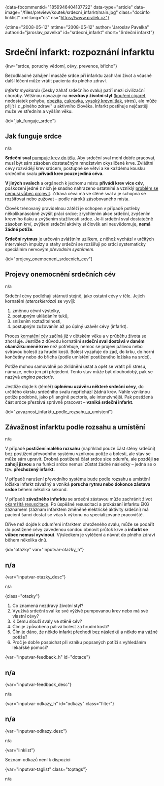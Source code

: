 
{data-fbcommentid="1859946404137722" data-type="article" data-image="/files/preview/koutek/srdecni_infarkt/main.jpg" class="docinfo linklist" xml:lang="cs" ns="https://www.pralek.cz"}

{ctime="2008-05-12" mtime="2008-05-12" author="Jaroslav Pavelka" authorid="jaroslav\_pavelka" id="srdecni\_infarkt" short="Srdeční infarkt"}

# Srdeční infarkt: rozpoznání infarktu

<!-- generated attribute kw by user_udpatekw.sh on 2020-04-26, do not edit -->

{kw="srdce, poruchy vědomí, cévy, prevence, břicho"}

Bezodkladné zahájení masáže srdce při infarktu zachrání život a včasné další léčení může vrátit pacienta do plného zdraví.

_Infarkt myokardu_ (česky záhať srdečního svalu) patří mezi civilizační choroby. Většinou navazuje na **nezdravý životní styl** ([kouření cigaret][1], nedostatek pohybu, [obezita][2], [cukrovka][3], [vysoký krevní tlak][4], stres), ale může přijít i z „plného zdraví“ u aktivního člověka. Infarkt postihuje nejčastěji muže ve středním a vyšším věku.

{id="jak\_funguje\_srdce"}

## Jak funguje srdce

n/a

**Srdeční sval** [pumpuje krev do těla][4]. Aby srdeční sval mohl dobře pracovat, musí být sám zásoben dostatečným množstvím okysličené krve. Zvláštní cévy rozvádějí krev srdcem, postupně se větví a ke každému kousku srdečního svalu **přivádí krev pouze jediná céva**.

**V jiných svalech** a orgánech k jednomu místu **přivádí krev více cév**, poškození jedné z nich je snadno nahrazeno ostatními a vzniklý [problém se nemusí vůbec projevit][5]. Zdravá céva má ve stěně sval a je schopna se rozšiřovat nebo zužovat – podle nároků zásobovaného místa.

Člověk trénovaný pravidelnou zátěží je schopen v případě potřeby několikanásobně zvýšit práci srdce; zrychlením akce srdeční, zvýšením krevního tlaku a zvýšením stažlivosti srdce. Je-li srdeční sval dostatečně zásoben krví, zvýšení srdeční aktivity si člověk ani neuvědomuje, **nemá žádné potíže**.

**Srdeční rytmus** je určován zvláštním uzlíkem, z něhož vychází v určitých intervalech impulzy a stahy srdeční se rozšiřují po srdci systematicky speciálním nervovým _převodním systémem_.

{id="projevy\_onemocneni\_srdecnich_cev"}

## Projevy onemocnění srdečních cév

n/a

Srdeční cévy podléhají stárnutí stejně, jako ostatní cévy v těle. Jejich kornatění _(ateroskleróza)_ se vyvíjí:

  1. změnou cévní výstelky,
  2. postupným ukládáním tuků,
  3. snížením roztažitelnosti,
  4. postupným zužováním až po úplný uzávěr cévy (infarkt).

Proces [kornatění cév][6] začíná již v dětském věku a v průběhu života se zhoršuje. Jestliže z důvodu kornatění **srdeční sval dostává v daném okamžiku méně krve** než potřebuje, nemoc se projeví pálivou nebo svíravou bolestí za hrudní kostí. Bolest vyzařuje do zad, do krku, do horní končetiny nebo do břicha (podle umístění postiženého ložiska na srdci).

Potíže mohou samovolně po zklidnění ustat a opět se vrátit při stresu, námaze, nebo jen při přejedení. Tento stav může být dlouhodobý, pak se nazývá _angína pectoris_.

Jestliže dojde k (téměř) **úplnému uzávěru některé srdeční cévy**, do určitého okrsku srdečního svalu nepřichází žádná krev. Náhle vzniknou potíže podobné, jako při angíně pectoris, ale intenzivnější. Pak postižená část srdce přestává správně pracovat – **vzniká srdeční infarkt**.

{id="zavaznost\_infarktu\_podle\_rozsahu\_a_umisteni"}

## Závažnost infarktu podle rozsahu a umístění

n/a

V případě **postižení malého rozsahu** (například pouze část stěny srdeční) bez postižení převodního systému vzniknou potíže a bolesti, ale stav se může sám upravit. Drobná postižená část srdce sice odumře, ale později **se zahojí jizvou** a na funkci srdce nemusí zůstat žádné následky – jedná se o tzv. **přechozený infarkt**.

V případě narušení převodního systému bude podle rozsahu a umístění ložiska infarkt závažný a vzniká **porucha rytmu nebo dokonce zástava srdce** během několika sekund.

V případě **závažného infarktu** se srdeční zástavou může zachránit život [okamžitá resuscitace][7]. Po úspěšné resuscitaci a prokázání infarktu EKG záznamem (záznam infarktem změněné elektrické aktivity srdeční) má pacient šanci dostat se včas k výkonu na specializované pracoviště.

Dříve než dojde k odumření infarktem ohroženého svalu, může se podařit do postižené cévy zavedenou sondou obnovit průtok krve a **infarkt se vůbec nemusí vyvinout**. Výsledkem je vyléčení a návrat do plného zdraví během několika dnů.

{id="otazky" var="inputvar-otazky_h"}

## n/a

{var="inputvar-otazky_desc"}

n/a

{class="otazky"}

  1. Co znamená nezdravý životní styl?
  2. Využívá srdeční sval ke své výživě pumpovanou krev nebo má své vlastní cévy?
  3. K čemu slouží svaly ve stěně cév?
  4. Čím je způsobena pálivá bolest za hrudní kostí?
  5. Čím je dáno, že někdo infarkt přechodí bez následků a někdo má vážné potíže?
  6. Proč je dobře pospíchat při vzniku popsaných potíží s vyhledáním lékařské pomoci?

{var="inputvar-feedback_h" id="dotace"}

## n/a

{var="inputvar-feedback_desc"}

n/a

{var="inputvar-odkazy_h" id="odkazy" class="filter"}

## n/a

{var="inputvar-odkazy_desc"}

n/a

{var="linklist"}

Seznam odkazů není k dispozici

{var="inputvar-taglist" class="toptags"}

n/a

 [1]: koureni_cigaret
 [2]: obezita_a_energie
 [3]: cukrovka
 [4]: krevni_tlak
 [5]: iktus
 [6]: cholesterol
 [7]: resuscitace-ozivovani

